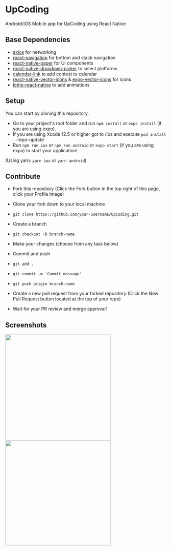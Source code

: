 # UpCoding
Android/iOS Mobile app for UpCoding using React Native

## Base Dependencies
- [axios](https://axios-http.com/docs/intro) for networking
- [react-navigation](https://reactnavigation.org/) for bottom and stack navigation
- [react-native-paper](https://reactnativepaper.com/) for UI components
- [react-native-dropdown-picker](https://www.npmjs.com/package/react-native-dropdown-picker) to select platforms
- [calendar-link](https://www.npmjs.com/package/calendar-link) to add contest to calendar
- [react-native-vector-icons](https://github.com/oblador/react-native-vector-icons) & [expo-vector-icons](https://www.npmjs.com/package/@expo/vector-icons) for icons
- [lottie-react-native](https://www.npmjs.com/package/lottie-react-native) to add animations

## Setup

You can start by cloning this repository.

- Go to your project's root folder and run `npm install` or `expo install` (if you are using expo).
- If you are using Xcode 12.5 or higher got to /ios and execute `pod install --`repo-update`
- Run `npm run ios` or `npm run android` or `expo start` (if you are using expo) to start your application!

(Using yarn: `yarn ios` or `yarn android`)

## Contribute

- Fork this repository (Click the Fork button in the top right of this page, click your Profile Image)
- Clone your fork down to your local machine
- `git clone https://github.com/your-username/UpCoding.git`
- Create a branch
- `git checkout -b branch-name`
- Make your changes (choose from any task below)
- Commit and push
- `git add .`
- `git commit -m 'Commit message'`
- `git push origin branch-name`

- Create a new pull request from your forked repository (Click the New Pull Request button located at the top of your repo)
- Wait for your PR review and merge approval!

## Screenshots

<p align = "left">
  <img src="https://github.com/sahanmndl/UpCoding/assets/76529959/a5bbfbf0-8bda-4d75-9de9-769ca663b8ae" width="330">
  <img src="https://github.com/sahanmndl/UpCoding/assets/76529959/0420ba42-56e6-4d49-9648-b4d83d09d2de" width="330">
</p>

